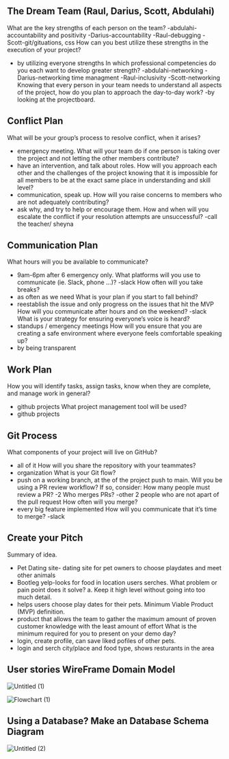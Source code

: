 ## The Dream Team (Raul, Darius, Scott, Abdulahi)

What are the key strengths of each person on the team?
-abdulahi-accountability and positivity
-Darius-accountability
-Raul-debugging
-Scott-git/gituations, css
How can you best utilize these strengths in the execution of your project?
- by utilizing everyone strengths
In which professional competencies do you each want to develop greater strength?
-abdulahi-networking
-Darius-networking time managment
-Raul-inclusivity
-Scott-networking
Knowing that every person in your team needs to understand all aspects of the project, how do you plan to approach the day-to-day work?
-by looking at the projectboard.


## Conflict Plan

What will be your group’s process to resolve conflict, when it arises?
- emergency meeting.
What will your team do if one person is taking over the project and not letting the other members contribute?
- have an intervention, and talk about roles.
How will you approach each other and the challenges of the project knowing that it is impossible for all members to be at the exact same place in understanding and skill level?
- communication, speak up.
How will you raise concerns to members who are not adequately contributing?
- ask why, and try to help or encourage them.
How and when will you escalate the conflict if your resolution attempts are unsuccessful?
-call the teacher/ sheyna

## Communication Plan

What hours will you be available to communicate?
- 9am-6pm after 6 emergency only.
What platforms will you use to communicate (ie. Slack, phone …)?
-slack
How often will you take breaks?
- as often as we need
What is your plan if you start to fall behind?
- reestablish the issue and only progress on the issues that hit the MVP
How will you communicate after hours and on the weekend?
-slack
What is your strategy for ensuring everyone’s voice is heard?
- standups / emergency meetings
How will you ensure that you are creating a safe environment where everyone feels comfortable speaking up?
- by being transparent

## Work Plan

How you will identify tasks, assign tasks, know when they are complete, and manage work in general?
- github projects
What project management tool will be used?
- github projects

## Git Process

What components of your project will live on GitHub?
- all of it
How will you share the repository with your teammates?
- organization
What is your Git flow?
- push on a working branch, at the of the project push to main.
Will you be using a PR review workflow? If so, consider:
How many people must review a PR?
-2
Who merges PRs?
-other 2 people  who are not apart of the pull request 
How often will you merge?
- every big feature implemented
How will you communicate that it’s time to merge?
-slack

## Create your Pitch

Summary of idea.
- Pet Dating site- dating site for pet owners to choose playdates and meet other animals 
- Bootleg yelp-looks for food in location users serches.
What problem or pain point does it solve? a. Keep it high level without going into too much detail.
- helps users choose play dates for their pets.
Minimum Viable Product (MVP) definition.
- product that allows the team to gather the maximum amount of proven customer knowledge with the least amount of effort
What is the minimum required for you to present on your demo day?
- login, create profile, can save liked pofiles of other pets.
- login and serch city/place and food type, shows resturants in the area


## User stories WireFrame Domain Model

![Untitled (1)](https://user-images.githubusercontent.com/80485424/166511468-d1f495ec-a23f-49b1-a8b4-93bdec727b74.jpg)

![Flowchart (1)](https://user-images.githubusercontent.com/80485424/166510697-c5bb87eb-af2d-4dc6-8c4a-b0acea9dc9ab.jpg)

## Using a Database? Make an Database Schema Diagram

![Untitled (2)](https://user-images.githubusercontent.com/80485424/166518503-5b385a67-6b14-4140-ba8c-1a7e3459de53.jpg)

